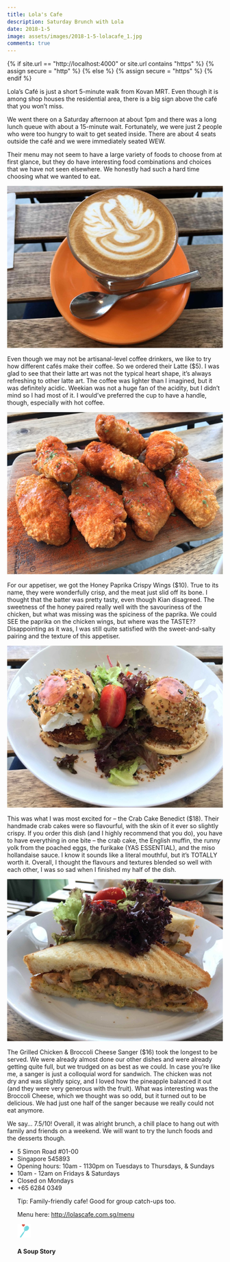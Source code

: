 ```yaml
---
title: Lola's Cafe
description: Saturday Brunch with Lola
date: 2018-1-5
image: assets/images/2018-1-5-lolacafe_1.jpg
comments: true
---
```


{% if site.url == "http://localhost:4000" or site.url contains "https" %}
	{% assign secure = "http" %}
{% else %}
	{% assign secure = "https" %}
{% endif %}

Lola’s Café is just a short 5-minute walk from Kovan MRT. Even though it is among shop houses the residential area, there is a big sign above the café that you won’t miss.

We went there on a Saturday afternoon at about 1pm and there was a long lunch queue with about a 15-minute wait. Fortunately, we were just 2 people who were too hungry to wait to get seated inside. There are about 4 seats outside the café and we were immediately seated WEW. 

Their menu may not seem to have a large variety of foods to choose from at first glance, but they do have interesting food combinations and choices that we have not seen elsewhere. We honestly had such a hard time choosing what we wanted to eat.
<!--excerpt-->
<div class="image main post"><img src="assets/images/2018-1-5-lolacafe_2.jpg" alt="" /></div>

Even though we may not be artisanal-level coffee drinkers, we like to try how different cafés make their coffee. So we ordered their <span class="dish">Latte ($5)</span>. I was glad to see that their latte art was not the typical heart shape, it’s always refreshing to other latte art. The coffee was lighter than I imagined, but it was definitely acidic. Weekian was not a huge fan of the acidity, but I didn’t mind so I had most of it. I would’ve preferred the cup to have a handle, though, especially with hot coffee.

<div class="image main post"><img src="assets/images/2018-1-5-lolacafe_3.jpg" alt="" /></div>

For our appetiser, we got the <span class="dish">Honey Paprika Crispy Wings ($10)</span>. True to its name, they were wonderfully crisp, and the meat just slid off its bone. I thought that the batter was pretty tasty, even though Kian disagreed. The sweetness of the honey paired really well with the savouriness of the chicken, but what was missing was the spiciness of the paprika. We could SEE the paprika on the chicken wings, but where was the TASTE?? Disappointing as it was, I was still quite satisfied with the sweet-and-salty pairing and the texture of this appetiser.

<div class="image main post"><img src="assets/images/2018-1-5-lolacafe_4.jpg" alt="" /></div>

This was what I was most excited for – the <span class="dish">Crab Cake Benedict ($18)</span>. Their handmade crab cakes were so flavourful, with the skin of it ever so slightly crispy. If you order this dish (and I highly recommend that you do), you have to have everything in one bite – the crab cake, the English muffin, the runny yolk from the poached eggs, the furikake (YAS ESSENTIAL), and the miso hollandaise sauce. I know it sounds like a literal mouthful, but it’s TOTALLY worth it. Overall, I thought the flavours and textures blended so well with each other, I was so sad when I finished my half of the dish.

<div class="image main post"><img src="assets/images/2018-1-5-lolacafe_5.jpg" alt="" /></div>

The <span class="dish">Grilled Chicken & Broccoli Cheese Sanger ($16)</span> took the longest to be served. We were already almost done our other dishes and were already getting quite full, but we trudged on as best as we could. In case you’re like me, a sanger is just a colloquial word for sandwich. The chicken was not dry and was slightly spicy, and I loved how the pineapple balanced it out (and they were very generous with the fruit). What was interesting was the Broccoli Cheese, which we thought was so odd, but it turned out to be delicious. We had just one half of the sanger because we really could not eat anymore.

We say… <span class="rating">7.5/10!</span> Overall, it was alright brunch, a chill place to hang out with family and friends on a weekend. We will want to try the lunch foods and the desserts though.

<div class="address">
<ul class="details">
<li>5 Simon Road #01-00</li>
<li>Singapore 545893</li>
<li>Opening hours: 10am - 1130pm on Tuesdays to Thursdays, & Sundays</li>
<li>10am - 12am on Fridays & Saturdays</li>
<li>Closed on Mondays</li>
<li>+65 6284 0349</li>

Tip: Family-friendly cafe! Good for group catch-ups too.

Menu here: http://lolascafe.com.sg/menu

<div class="signoff">
<img src="favicon.png" alt="">
<h4>A Soup Story</h4>
</div>
